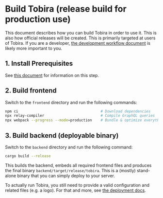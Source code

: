# Build Tobira (release build for production use)

This document describes how you can build Tobira in order to use it.
This is also how official releases will be created.
This is primarily targeted at users of Tobira.
If you are a developer, [the development workflow document](./dev-workflow.md) is likely more important to you.


## 1. Install Prerequisites

See [this document](./prerequisites.md) for information on this step.


## 2. Build frontend

Switch to the `frontend` directory and run the following commands:

```sh
npm ci                                      # Download dependencies
npx relay-compiler                          # Compile GraphQL queries
npx webpack --progress --mode=production    # Bundle & optimize everything
```


## 3. Build backend (deployable binary)

Switch to the `backend` directory and run the following command:

```sh
cargo build --release
```

This builds the backend, embeds all required frontend files and produces the final binary `backend/target/release/tobira`.
This is a (mostly) stand-alone binary that you can simply deploy to your server.

To actually run Tobira, you still need to provide a valid configuration and related files (e.g. a logo).
For that and more, see [the deployment docs](./deploy.md).
